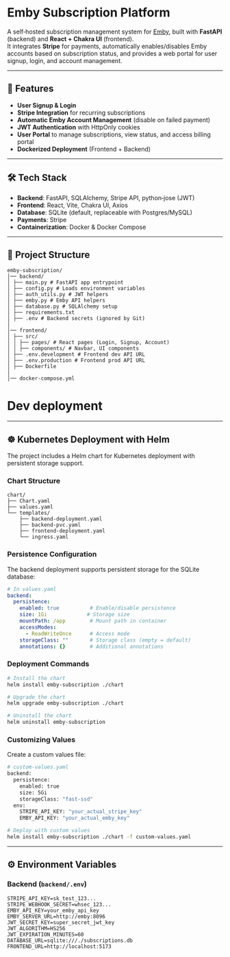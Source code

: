 # **Emby Subscription Platform**  

A self‑hosted subscription management system for [Emby](https://emby.media/), built with **FastAPI** (backend) and **React + Chakra UI** (frontend).  
It integrates **Stripe** for payments, automatically enables/disables Emby accounts based on subscription status, and provides a web portal for user signup, login, and account management.  

---

## **🚀 Features**
- **User Signup & Login**  
- **Stripe Integration** for recurring subscriptions  
- **Automatic Emby Account Management** (disable on failed payment)  
- **JWT Authentication** with HttpOnly cookies  
- **User Portal** to manage subscriptions, view status, and access billing portal  
- **Dockerized Deployment** (Frontend + Backend)

---

## **🛠 Tech Stack**
- **Backend**: FastAPI, SQLAlchemy, Stripe API, python‑jose (JWT)  
- **Frontend**: React, Vite, Chakra UI, Axios  
- **Database**: SQLite (default, replaceable with Postgres/MySQL)  
- **Payments**: Stripe  
- **Containerization**: Docker & Docker Compose  

---

## **📂 Project Structure**
``` 
emby-subscription/
│── backend/
│ ├── main.py # FastAPI app entrypoint
│ ├── config.py # Loads environment variables
│ ├── auth_utils.py # JWT helpers
│ ├── emby.py # Emby API helpers
│ ├── database.py # SQLAlchemy setup
│ ├── requirements.txt
│ ├── .env # Backend secrets (ignored by Git)
│
│── frontend/
│ ├── src/
│ │ ├── pages/ # React pages (Login, Signup, Account)
│ │ ├── components/ # Navbar, UI components
│ ├── .env.development # Frontend dev API URL
│ ├── .env.production # Frontend prod API URL
│ ├── Dockerfile
│
│── docker-compose.yml 
```

# Dev deployment

---

## **☸️ Kubernetes Deployment with Helm**

The project includes a Helm chart for Kubernetes deployment with persistent storage support.

### **Chart Structure**
```
chart/
├── Chart.yaml
├── values.yaml
└── templates/
    ├── backend-deployment.yaml
    ├── backend-pvc.yaml
    ├── frontend-deployment.yaml
    └── ingress.yaml
```

### **Persistence Configuration**

The backend deployment supports persistent storage for the SQLite database:

```yaml
# In values.yaml
backend:
  persistence:
    enabled: true          # Enable/disable persistence
    size: 1Gi             # Storage size
    mountPath: /app        # Mount path in container
    accessModes:
      - ReadWriteOnce      # Access mode
    storageClass: ""       # Storage class (empty = default)
    annotations: {}        # Additional annotations
```

### **Deployment Commands**

```bash
# Install the chart
helm install emby-subscription ./chart

# Upgrade the chart
helm upgrade emby-subscription ./chart

# Uninstall the chart
helm uninstall emby-subscription
```

### **Customizing Values**

Create a custom values file:

```bash
# custom-values.yaml
backend:
  persistence:
    enabled: true
    size: 5Gi
    storageClass: "fast-ssd"
  env:
    STRIPE_API_KEY: "your_actual_stripe_key"
    EMBY_API_KEY: "your_actual_emby_key"

# Deploy with custom values
helm install emby-subscription ./chart -f custom-values.yaml
```

---

## **⚙️ Environment Variables**

### **Backend (`backend/.env`)**
```env
STRIPE_API_KEY=sk_test_123...
STRIPE_WEBHOOK_SECRET=whsec_123...
EMBY_API_KEY=your_emby_api_key
EMBY_SERVER_URL=http://emby:8096
JWT_SECRET_KEY=super_secret_jwt_key
JWT_ALGORITHM=HS256
JWT_EXPIRATION_MINUTES=60
DATABASE_URL=sqlite:///./subscriptions.db
FRONTEND_URL=http://localhost:5173
